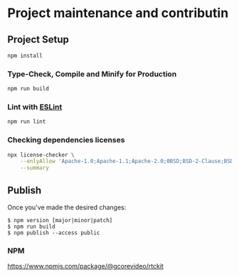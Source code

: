 # Project maintenance and contributin

## Project Setup

```sh
npm install
```

### Type-Check, Compile and Minify for Production

```sh
npm run build
```

### Lint with [ESLint](https://eslint.org/)

```sh
npm run lint
```

### Checking dependencies licenses

```sh
npx license-checker \
    --onlyAllow 'Apache-1.0;Apache-1.1;Apache-2.0;0BSD;BSD-2-Clause;BSD-3-Clause;ISC;MIT' \
    --summary
```

## Publish

Once you've made the desired changes:

```
$ npm version [major|minor|patch]
$ npm run build
$ npm publish --access public
```

### NPM
https://www.npmjs.com/package/@gcorevideo/rtckit
